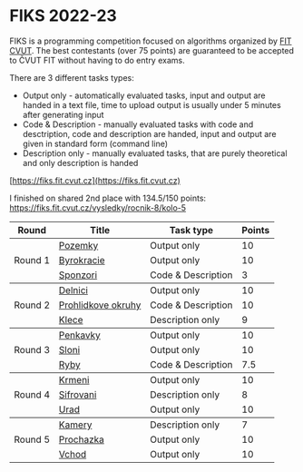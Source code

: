 # FIKS 2022-23
FIKS is a programming competition focused on algorithms organized by [FIT CVUT](https://fit.cvut.cz). The best contestants (over 75 points) are guaranteed to be accepted to ČVUT FIT without having to do entry exams.

There are 3 different tasks types:
 - Output only - automatically evaluated tasks, input and output are handed in a text file, time to upload output is usually under 5 minutes after generating input
 - Code & Description - manually evaluated tasks with code and desctription, code and description are handed, input and output are given in standard form (command line)
 - Description only - manually evaluated tasks, that are purely theoretical and only description is handed

[https://fiks.fit.cvut.cz](https://fiks.fit.cvut.cz)

I finished on shared 2nd place with 134.5/150 points: https://fiks.fit.cvut.cz/vysledky/rocnik-8/kolo-5

<table>
    <thead>
        <tr>
            <th>Round</th>
            <th>Title</th>
            <th>Task type</th>
            <th>Points</th>
        </tr>
    </thead>
    <tbody>
        <tr>
            <td rowspan=3>Round 1</td>
            <td> <a href=https://github.com/themm1/FIKS/tree/master/1pozemky>Pozemky</td>
            <td>Output only</td>
            <td>10</td>
        </tr>
        <tr>
            <td> <a href=https://github.com/themm1/FIKS/tree/master/1byrokracie>Byrokracie</td>
            <td>Output only</td>
            <td>10</td>
        </tr>
        <tr>
            <td> <a href=https://github.com/themm1/FIKS/tree/master/1sponzori>Sponzori</td>
            <td>Code & Description</td>
            <td>3</td>
        </tr>
    </tbody>
    <tbody>
        <tr>
            <td rowspan=3>Round 2</td>
            <td> <a href=https://github.com/themm1/FIKS/tree/master/2delnici>Delnici</td>
            <td>Output only</td>
            <td>10</td>
        </tr>
        <tr>
            <td> <a href=https://github.com/themm1/FIKS/tree/master/2prohlidkove_okruhy>Prohlidkove okruhy</td>
            <td>Code & Description</td>
            <td>10</td>
        </tr>
        <tr>
            <td> <a href=https://github.com/themm1/FIKS/tree/master/2klece>Klece</td>
            <td>Description only</td>
            <td>9</td>
        </tr>
    </tbody>
    <tbody>
        <tr>
            <td rowspan=3>Round 3</td>
            <td> <a href=https://github.com/themm1/FIKS/tree/master/3penkavky>Penkavky</td>
            <td>Output only</td>
            <td>10</td>
        </tr>
        <tr>
            <td> <a href=https://github.com/themm1/FIKS/tree/master/3sloni>Sloni</td>
            <td>Output only</td>
            <td>10</td>
        </tr>
        <tr>
            <td> <a href=https://github.com/themm1/FIKS/tree/master/3ryby>Ryby</td>
            <td>Code & Description</td>
            <td>7.5</td>
        </tr>
    </tbody>
    <tbody>
        <tr>
            <td rowspan=3>Round 4</td>
            <td> <a href=https://github.com/themm1/FIKS/tree/master/4krmeni>Krmeni</td>
            <td>Output only</td>
            <td>10</td>
        </tr>
        <tr>
            <td> <a href=https://github.com/themm1/FIKS/tree/master/4sifrovani>Sifrovani</td>
            <td>Description only</td>
            <td>8</td>
        </tr>
        <tr>
            <td> <a href=https://github.com/themm1/FIKS/tree/master/4urad>Urad</td>
            <td>Output only</td>
            <td>10</td>
        </tr>
    </tbody>
    <tbody>
        <tr>
            <td rowspan=3>Round 5</td>
            <td> <a href=https://github.com/themm1/FIKS/tree/master/5kamery>Kamery</td>
            <td>Description only</td>
            <td>7</td>
        </tr>
        <tr>
            <td> <a href=https://github.com/themm1/FIKS/tree/master/5prochazka>Prochazka</td>
            <td>Output only</td>
            <td>10</td>
        </tr>
        <tr>
            <td> <a href=https://github.com/themm1/FIKS/tree/master/5vchod>Vchod</td>
            <td>Output only</td>
            <td>10</td>
        </tr>
    </tbody>
</table>
